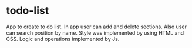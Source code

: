 # todo-list

App to create to do list. In app user can add and delete sections. Also user can search position by name. Style was implemented by using HTML and CSS. Logic and operations implemented by Js.
